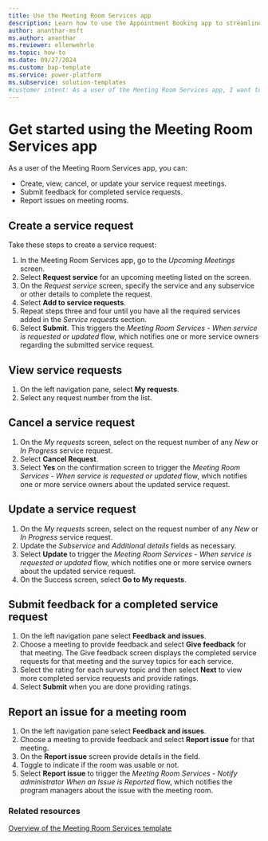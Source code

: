 ```yaml
---
title: Use the Meeting Room Services app
description: Learn how to use the Appointment Booking app to streamline and automate the appointment booking process.
author: ananthar-msft
ms.author: ananthar
ms.reviewer: ellenwehrle
ms.topic: how-to
ms.date: 09/27/2024
ms.custom: bap-template
ms.service: power-platform
ms.subservice: solution-templates
#customer intent: As a user of the Meeting Room Services app, I want to create and manage meeting room service requests so that my meetings have the necessary resources to run well.
---
```

# Get started using the Meeting Room Services app

As a user of the Meeting Room Services app, you can:

- Create, view, cancel, or update your service request meetings.
- Submit feedback for completed service requests.
- Report issues on meeting rooms.

## Create a service request

Take these steps to create a service request:

1. In the Meeting Room Services app, go to the *Upcoming Meetings* screen.
1. Select **Request service** for an upcoming meeting listed on the screen.
1. On the *Request service* screen, specify the service and any subservice or other details to complete the request.
1. Select **Add to service requests**.
1. Repeat steps three and four until you have all the required services added in the *Service requests* section.
1. Select **Submit**. This triggers the *Meeting Room Services - When service is requested or updated* flow, which notifies one or more service owners regarding the submitted service request.

## View service requests

1. On the left navigation pane, select **My requests**.
1. Select any request number from the list.

## Cancel a service request

1. On the *My requests* screen, select on the request number of any *New* or *In Progress* service request.
1. Select **Cancel Request**.
1. Select **Yes** on the confirmation screen to trigger the *Meeting Room Services - When service is requested or updated* flow, which notifies one or more service owners about the updated service request.

## Update a service request

1. On the *My requests* screen, select on the request number of any *New* or *In Progress* service request.
1. Update the *Subservice* and *Additional details* fields as necessary.
1. Select **Update** to trigger the *Meeting Room Services - When service is requested or updated* flow, which notifies one or more service owners about the updated service request.
1. On the Success screen, select **Go to My requests**.

## Submit feedback for a completed service request

1. On the left navigation pane select **Feedback and issues**.
1. Choose a meeting to provide feedback and select **Give feedback** for that meeting. The Give feedback screen displays the completed service requests for that meeting and the survey topics for each service.
1. Select the rating for each survey topic and then select **Next** to view more completed service requests and provide ratings.
1. Select **Submit** when you are done providing ratings.

## Report an issue for a meeting room

1. On the left navigation pane select **Feedback and issues**.
1. Choose a meeting to provide feedback and select **Report issue** for that meeting.
1. On the **Report issue** screen provide details in the field.
1. Toggle to indicate if the room was usable or not.
1. Select **Report issue** to trigger the *Meeting Room Services - Notify administrator When an Issue is Reported* flow, which notifies the program managers about the issue with the meeting room.

### Related resources

[Overview of the Meeting Room Services template](overview.md)
